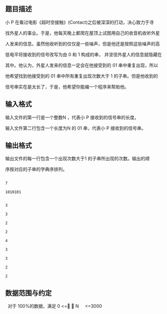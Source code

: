 ## 题目描述

<p>小 P 在看过电影《超时空接触》(Contact)之后被深深的打动，决心致力于寻<br>
  找外星人的事业。于是，他每天晚上都爬在屋顶上试图用自己的收音机收听外星<br>
  人发来的信息。虽然他收听到的仅仅是一些噪声，但是他还是按照这些噪声的高<br>
  低电平将接收到的信号改写为由 0 和 1 构成的串， 并坚信外星人的信息就隐藏在<br>
  其中。他认为，外星人发来的信息一定会在他接受到的 01 串中重复出现，所以<br>
  他希望找到他接受到的 01 串中所有重复出现次数大于 1 的子串。但是他收到的<br>
  信号串实在是太长了，于是，他希望你能编一个程序来帮助他。</p>

## 输入格式

<p>输入文件的第一行是一个整数N ，代表小 P 接收到的信号串的长度。 <br>
  输入文件第二行包含一个长度为N 的 01 串，代表小 P 接收到的信号串。</p>

## 输出格式

<p>输出文件的每一行包含一个出现次数大于1 的子串所出现的次数。输出的顺<br>
  序按对应的子串的字典序排列。</p>

```input1
7
1010101
```
```output1
3
3
2
2
4
3
3
2
2
```
## 数据范围与约定

<p>  对于 100%的数据，满足 0 <=  N     <=3000 <br><br></p>


